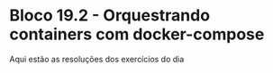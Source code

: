 # Bloco 19.2 - Orquestrando containers com docker-compose

  Aqui estão as resoluções dos exercícios do dia

